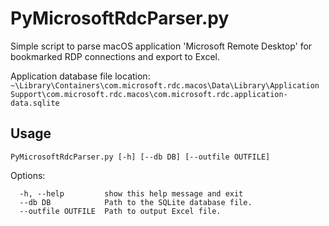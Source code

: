 # PyMicrosoftRdcParser.py

Simple script to parse macOS application 'Microsoft Remote Desktop' for bookmarked RDP connections and export to Excel.

Application database file location: `~\Library\Containers\com.microsoft.rdc.macos\Data\Library\Application Support\com.microsoft.rdc.macos\com.microsoft.rdc.application-data.sqlite`

## Usage

```
PyMicrosoftRdcParser.py [-h] [--db DB] [--outfile OUTFILE]
```

Options:
```
  -h, --help         show this help message and exit
  --db DB            Path to the SQLite database file.
  --outfile OUTFILE  Path to output Excel file.
```
